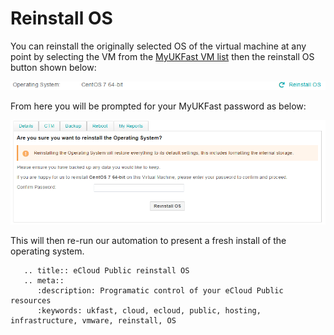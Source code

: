 # Reinstall OS

You can reinstall the originally selected OS of the virtual machine at any point by selecting the VM from the [MyUKFast VM list](https://my.ukfast.co.uk/ecloud-public) then the reinstall OS button shown below:

![reinstallOS](files/reinstallOS.png)

From here you will be prompted for your MyUKFast password as below:

![confirmReinstall](files/confirmReinstall.png)

This will then re-run our automation to present a fresh install of the operating system.

```eval_rst
   .. title:: eCloud Public reinstall OS
   .. meta::
      :description: Programatic control of your eCloud Public resources
      :keywords: ukfast, cloud, ecloud, public, hosting, infrastructure, vmware, reinstall, OS
```
